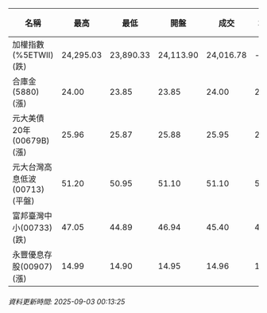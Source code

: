 | 名稱 | 最高 | 最低 | 開盤 | 成交 | 均價 | 成交金額(億) | 昨收 | 漲跌幅 | 漲跌 | 總量 | 昨量 | 振幅 |
| -------- | -------- | -------- | -------- |-------- | -------- | -------- |-------- |-------- |-------- | -------- | -------- |-------- |
|加權指數(%5ETWII) (跌)|24,295.03|23,890.33|24,113.90|24,016.78|-|4,103.36|24,071.73|0.23%|54.95|6,753,423|0|1.68%|
|合庫金(5880) (漲)|24.00|23.85|23.85|24.00|23.95|1.56|23.80|0.84%|0.20|6,500|5,750|0.63%|
|元大美債20年(00679B) (漲)|25.96|25.87|25.88|25.95|25.91|6.02|25.91|0.15%|0.04|23,242|22,489|0.35%|
|元大台灣高息低波(00713) (平盤)|51.20|50.95|51.10|51.10|51.10|7.33|51.10|0.00%|0.00|14,340|8,379|0.49%|
|富邦臺灣中小(00733) (跌)|47.05|44.89|46.94|45.40|45.67|1.03|46.60|2.58%|1.20|2,260|2,132|4.64%|
|永豐優息存股(00907) (漲)|14.99|14.90|14.95|14.96|14.94|0.067|14.94|0.13%|0.02|448|620|0.60%|
###### 資料更新時間: 2025-09-03 00:13:25